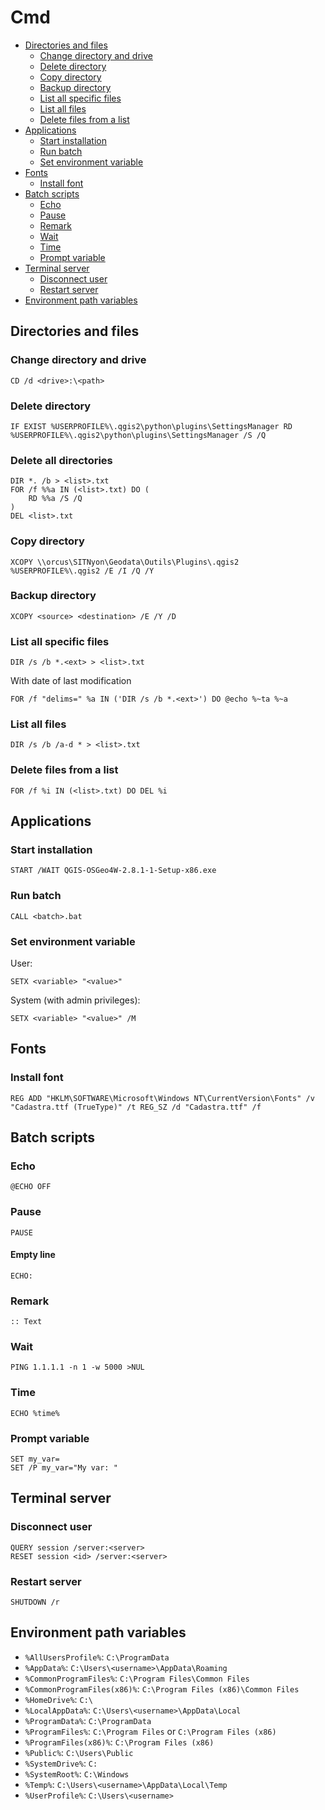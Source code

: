 # Cmd

* [Directories and files](#directories-and-files)
    * [Change directory and drive](#change-directory-and-drive)
    * [Delete directory](#delete-directory)
    * [Copy directory](#copy-directory)
    * [Backup directory](#backup-directory)
    * [List all specific files](#list-all-specific-files)
    * [List all files](#list-all-files)
    * [Delete files from a list](#delete-files-from-a-list)
* [Applications](#applications)
    * [Start installation](#start-installation)
    * [Run batch](#run-batch)
    * [Set environment variable](#set-environment-variable)
* [Fonts](#fonts)
    * [Install font](#install-font)
* [Batch scripts](#batch-scripts)
    * [Echo](#echo)
    * [Pause](#pause)
    * [Remark](#remark)
    * [Wait](#wait)
    * [Time](#time)
    * [Prompt variable](#prompt-variable)
* [Terminal server](#terminal-server)
    * [Disconnect user](#disconnect-user)
    * [Restart server](#restart-server)
* [Environment path variables](#environment-path-variables)

## Directories and files

### Change directory and drive

```batchfile
CD /d <drive>:\<path>
```

### Delete directory

```batchfile
IF EXIST %USERPROFILE%\.qgis2\python\plugins\SettingsManager RD %USERPROFILE%\.qgis2\python\plugins\SettingsManager /S /Q
```

### Delete all directories

```batchfile
DIR *. /b > <list>.txt
FOR /f %%a IN (<list>.txt) DO (
    RD %%a /S /Q
)
DEL <list>.txt
```

### Copy directory

```batchfile
XCOPY \\orcus\SITNyon\Geodata\Outils\Plugins\.qgis2 %USERPROFILE%\.qgis2 /E /I /Q /Y
```

### Backup directory

```batchfile
XCOPY <source> <destination> /E /Y /D
```

### List all specific files

```batchfile
DIR /s /b *.<ext> > <list>.txt
```

With date of last modification

```batchfile
FOR /f "delims=" %a IN ('DIR /s /b *.<ext>') DO @echo %~ta %~a
```

### List all files

```batchfile
DIR /s /b /a-d * > <list>.txt
```

### Delete files from a list

```
FOR /f %i IN (<list>.txt) DO DEL %i
```

## Applications

### Start installation

```batchfile
START /WAIT QGIS-OSGeo4W-2.8.1-1-Setup-x86.exe
```

### Run batch

```batchfile
CALL <batch>.bat
```

### Set environment variable

User:

```batchfile
SETX <variable> "<value>"
```

System (with admin privileges):

```batchfile
SETX <variable> "<value>" /M
```

## Fonts

### Install font

```batchfile
REG ADD "HKLM\SOFTWARE\Microsoft\Windows NT\CurrentVersion\Fonts" /v "Cadastra.ttf (TrueType)" /t REG_SZ /d "Cadastra.ttf" /f
```

## Batch scripts

### Echo

```batchfile
@ECHO OFF
```

### Pause

```batchfile
PAUSE
```

#### Empty line

```batchfile
ECHO:
```

### Remark

```batchfile
:: Text
```

### Wait

```batchfile
PING 1.1.1.1 -n 1 -w 5000 >NUL
```

### Time

```batchfile
ECHO %time%
```

### Prompt variable

```batchfile
SET my_var=
SET /P my_var="My var: "
```

## Terminal server

### Disconnect user

```batchfile
QUERY session /server:<server>
RESET session <id> /server:<server>
```

### Restart server

```batchfile
SHUTDOWN /r
```

## Environment path variables

* `%AllUsersProfile%`: `C:\ProgramData`
* `%AppData%`: `C:\Users\<username>\AppData\Roaming`
* `%CommonProgramFiles%`: `C:\Program Files\Common Files`
* `%CommonProgramFiles(x86)%`: `C:\Program Files (x86)\Common Files`
* `%HomeDrive%`: `C:\`
* `%LocalAppData%`: `C:\Users\<username>\AppData\Local`
* `%ProgramData%`: `C:\ProgramData`
* `%ProgramFiles%`: `C:\Program Files` or `C:\Program Files (x86)`
* `%ProgramFiles(x86)%`: `C:\Program Files (x86)`
* `%Public%`: `C:\Users\Public`
* `%SystemDrive%`: `C:`
* `%SystemRoot%`: `C:\Windows`
* `%Temp%`: `C:\Users\<username>\AppData\Local\Temp`
* `%UserProfile%`: `C:\Users\<username>`
